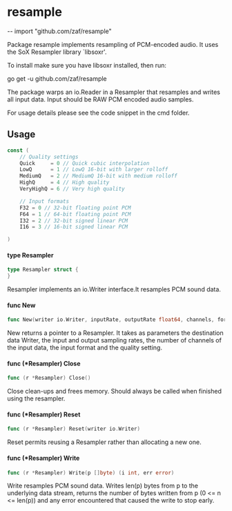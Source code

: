 # resample
--
    import "github.com/zaf/resample"

Package resample implements resampling of PCM-encoded audio. It uses the SoX
Resampler library `libsoxr'.

To install make sure you have libsoxr installed, then run:

go get -u github.com/zaf/resample

The package warps an io.Reader in a Resampler that resamples and writes all
input data. Input should be RAW PCM encoded audio samples.

For usage details please see the code snippet in the cmd folder.

## Usage

```go
const (
	// Quality settings
	Quick     = 0 // Quick cubic interpolation
	LowQ      = 1 // LowQ 16-bit with larger rolloff
	MediumQ   = 2 // MediumQ 16-bit with medium rolloff
	HighQ     = 4 // High quality
	VeryHighQ = 6 // Very high quality

	// Input formats
	F32 = 0 // 32-bit floating point PCM
	F64 = 1 // 64-bit floating point PCM
	I32 = 2 // 32-bit signed linear PCM
	I16 = 3 // 16-bit signed linear PCM

)
```

#### type Resampler

```go
type Resampler struct {
}
```

Resampler implements an io.Writer interface.It resamples PCM sound data.

#### func  New

```go
func New(writer io.Writer, inputRate, outputRate float64, channels, format, quality int) (*Resampler, error)
```
New returns a pointer to a Resampler. It takes as parameters the destination
data Writer, the input and output sampling rates, the number of channels of the
input data, the input format and the quality setting.

#### func (*Resampler) Close

```go
func (r *Resampler) Close()
```
Close clean-ups and frees memory. Should always be called when finished using
the resampler.

#### func (*Resampler) Reset

```go
func (r *Resampler) Reset(writer io.Writer)
```
Reset permits reusing a Resampler rather than allocating a new one.

#### func (*Resampler) Write

```go
func (r *Resampler) Write(p []byte) (i int, err error)
```
Write resamples PCM sound data. Writes len(p) bytes from p to the underlying
data stream, returns the number of bytes written from p (0 <= n <= len(p)) and
any error encountered that caused the write to stop early.
